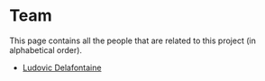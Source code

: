 # Team

This page contains all the people that are related to this project (in alphabetical order).

- [Ludovic Delafontaine](./ludovic-delafontaine.md)
